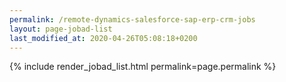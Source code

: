```yaml
---
permalink: /remote-dynamics-salesforce-sap-erp-crm-jobs
layout: page-jobad-list
last_modified_at: 2020-04-26T05:08:18+0200
---
```

{% include render_jobad_list.html permalink=page.permalink %}
